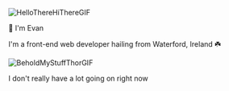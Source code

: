 ![HelloThereHiThereGIF](https://user-images.githubusercontent.com/92797824/157906702-45c3d586-51fc-49a3-8da4-589c072ee47e.gif)

👋 I'm Evan

I'm a front-end web developer hailing from Waterford, Ireland ☘️

![BeholdMyStuffThorGIF](https://user-images.githubusercontent.com/92797824/157907245-b6091cf5-8f20-4213-ae14-513b82939045.gif)

I don't really have a lot going on right now

<!---
EvanOhDee/EvanOhDee is a ✨ special ✨ repository because its `README.md` (this file) appears on your GitHub profile.
You can click the Preview link to take a look at your changes.
--->
